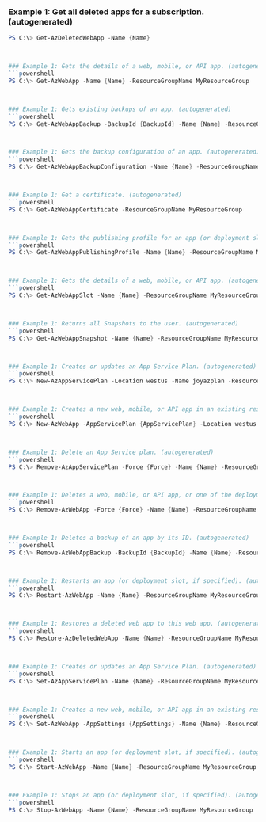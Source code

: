
### Example 1: Get all deleted apps for a subscription. (autogenerated)
```powershell
PS C:\> Get-AzDeletedWebApp -Name {Name}



### Example 1: Gets the details of a web, mobile, or API app. (autogenerated)
```powershell
PS C:\> Get-AzWebApp -Name {Name} -ResourceGroupName MyResourceGroup



### Example 1: Gets existing backups of an app. (autogenerated)
```powershell
PS C:\> Get-AzWebAppBackup -BackupId {BackupId} -Name {Name} -ResourceGroupName MyResourceGroup



### Example 1: Gets the backup configuration of an app. (autogenerated)
```powershell
PS C:\> Get-AzWebAppBackupConfiguration -Name {Name} -ResourceGroupName MyResourceGroup



### Example 1: Get a certificate. (autogenerated)
```powershell
PS C:\> Get-AzWebAppCertificate -ResourceGroupName MyResourceGroup



### Example 1: Gets the publishing profile for an app (or deployment slot, if specified). (autogenerated)
```powershell
PS C:\> Get-AzWebAppPublishingProfile -Name {Name} -ResourceGroupName MyResourceGroup



### Example 1: Gets the details of a web, mobile, or API app. (autogenerated)
```powershell
PS C:\> Get-AzWebAppSlot -Name {Name} -ResourceGroupName MyResourceGroup -Slot {Slot}



### Example 1: Returns all Snapshots to the user. (autogenerated)
```powershell
PS C:\> Get-AzWebAppSnapshot -Name {Name} -ResourceGroupName MyResourceGroup



### Example 1: Creates or updates an App Service Plan. (autogenerated)
```powershell
PS C:\> New-AzAppServicePlan -Location westus -Name joyazplan -ResourceGroupName MyResourceGroup -Tier {Tier}



### Example 1: Creates a new web, mobile, or API app in an existing resource group, or updates an existing app. (autogenerated)
```powershell
PS C:\> New-AzWebApp -AppServicePlan {AppServicePlan} -Location westus -Name joyazapp -ResourceGroupName MyResourceGroup



### Example 1: Delete an App Service plan. (autogenerated)
```powershell
PS C:\> Remove-AzAppServicePlan -Force {Force} -Name {Name} -ResourceGroupName MyResourceGroup



### Example 1: Deletes a web, mobile, or API app, or one of the deployment slots. (autogenerated)
```powershell
PS C:\> Remove-AzWebApp -Force {Force} -Name {Name} -ResourceGroupName MyResourceGroup



### Example 1: Deletes a backup of an app by its ID. (autogenerated)
```powershell
PS C:\> Remove-AzWebAppBackup -BackupId {BackupId} -Name {Name} -ResourceGroupName MyResourceGroup



### Example 1: Restarts an app (or deployment slot, if specified). (autogenerated)
```powershell
PS C:\> Restart-AzWebApp -Name {Name} -ResourceGroupName MyResourceGroup



### Example 1: Restores a deleted web app to this web app. (autogenerated)
```powershell
PS C:\> Restore-AzDeletedWebApp -Name {Name} -ResourceGroupName MyResourceGroup -TargetAppServicePlanName {TargetAppServicePlanName}



### Example 1: Creates or updates an App Service Plan. (autogenerated)
```powershell
PS C:\> Set-AzAppServicePlan -Name {Name} -ResourceGroupName MyResourceGroup -Tier {Tier} -WorkerSize {WorkerSize}



### Example 1: Creates a new web, mobile, or API app in an existing resource group, or updates an existing app. (autogenerated)
```powershell
PS C:\> Set-AzWebApp -AppSettings {AppSettings} -Name {Name} -ResourceGroupName MyResourceGroup



### Example 1: Starts an app (or deployment slot, if specified). (autogenerated)
```powershell
PS C:\> Start-AzWebApp -Name {Name} -ResourceGroupName MyResourceGroup



### Example 1: Stops an app (or deployment slot, if specified). (autogenerated)
```powershell
PS C:\> Stop-AzWebApp -Name {Name} -ResourceGroupName MyResourceGroup


